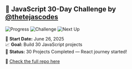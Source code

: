 ## 🚀 JavaScript 30-Day Challenge by [@thetejascodes](https://github.com/thetejascodes)

![Progress](https://img.shields.io/badge/Completed-30%2F30-green?style=for-the-badge&logo=javascript)
![Challenge](https://img.shields.io/badge/Day%2030%20Done-%F0%9F%92%AA-yellow?style=for-the-badge)
![Next Up](https://img.shields.io/badge/Coming%20Up-Day%2030-blue?style=for-the-badge)

📅 **Start Date:** June 26, 2025  
📈 **Goal:** Build 30 JavaScript projects   
🎯 **Status:** 30 Projects Completed — React journey started!

🔗 [Check the full repo here](https://github.com/thetejascodes/JS-30-Days)
